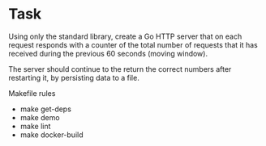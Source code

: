 # Task


Using only the standard library, create a Go HTTP server that on each request responds
with a counter of the total number of requests that it has received during the previous 60 seconds (moving window).

The server should continue to the return the correct numbers after restarting it, by persisting data to a file.


Makefile rules
* make get-deps
* make demo
* make lint
* make docker-build
